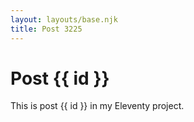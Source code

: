 ```yaml
---
layout: layouts/base.njk
title: Post 3225
---
```


# Post {{ id }}

This is post {{ id }} in my Eleventy project.
